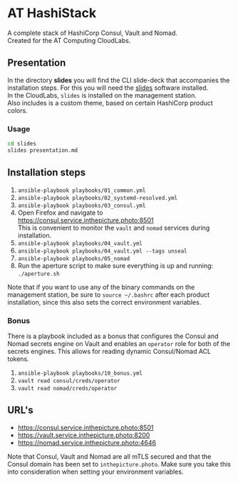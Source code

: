 # AT HashiStack

A complete stack of HashiCorp Consul, Vault and Nomad.  
Created for the AT Computing CloudLabs.

## Presentation

In the directory **slides** you will find the CLI slide-deck that accompanies the installation steps.
For this you will need the [slides](https://github.com/maaslalani/slides) software installed.  
In the CloudLabs, `slides` is installed on the management station.  
Also includes is a custom theme, based on certain HashiCorp product colors.  

### Usage

```bash
cd slides
slides presentation.md
```

## Installation steps

1. `ansible-playbook playbooks/01_common.yml`
2. `ansible-playbook playbooks/02_systemd-resolved.yml`
3. `ansible-playbook playbooks/03_consul.yml`
4. Open Firefox and navigate to <https://consul.service.inthepicture.photo:8501>  
   This is convenient to monitor the `vault` and `nomad` services during installation.
5. `ansible-playbook playbooks/04_vault.yml`
6. `ansible-playbook playbooks/04_vault.yml --tags unseal`
7. `ansible-playbook playbooks/05_nomad`
8. Run the aperture script to make sure everything is up and running: `./aperture.sh`

Note that if you want to use any of the binary commands on the management station, be sure to `source ~/.bashrc` after each product installation, since this also sets the correct environment variables.

### Bonus

There is a playbook included as a bonus that configures the Consul and Nomad secrets engine on Vault and enables an `operator` role for both of the secrets engines. This allows for reading dynamic Consul/Nomad ACL tokens.

1. `ansible-playbook playbooks/10_bonus.yml`
2. `vault read consul/creds/operator`
3. `vault read nomad/creds/operator`

## URL's

- <https://consul.service.inthepicture.photo:8501>
- <https://vault.service.inthepicture.photo:8200>
- <https://nomad.service.inthepicture.photo:4646>

Note that Consul, Vault and Nomad are all mTLS secured and that the Consul domain has been set to `inthepicture.photo`. Make sure you take this into consideration when setting your environment variables.

